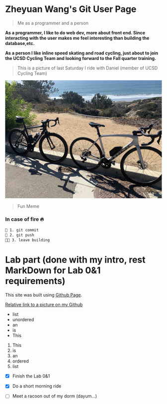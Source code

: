 # Zheyuan Wang's Git User Page

> Me as a programmer and a person

**As a programmer, I like to do web dev, more about front end. Since interacting with the user makes me feel
interesting than building the database,etc.**

**As a person I like inline speed skating and road cycling, just about to join the UCSD Cycling Team and looking forward
to the Fall quarter training.**

> This is a picture of last Saturday I ride with Daniel (member of UCSD Cycling Team)

![picture of riding with Dan](https://github.com/Alex-Wang1/CSE-110-Lab_0/blob/main/IMG_4271.jpg)
  
> Fun Meme
### In case of fire 🔥
```
💬 1. git commit
💾 2. git push
🏃🏻 3. leave building
```

# Lab part (done with my intro, rest MarkDown for Lab 0&1 requirements)

This site was built using [Github Page](https://pages.github.com/).

[Relative link to a picture on my Github](IMG_4271.jpg)

- list
- unordered
- an
- is
- This

1. This
2. is 
3. an 
4. ordered
5. list

- [x] Finish the Lab 0&1  
- [x] Do a short morning ride
- [ ] Meet a racoon out of my dorm (dayum...)


